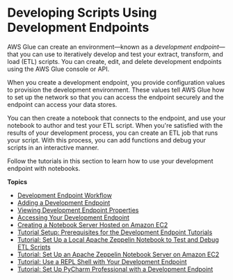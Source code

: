 # Developing Scripts Using Development Endpoints<a name="dev-endpoint"></a>

AWS Glue can create an environment—known as a *development endpoint*—that you can use to iteratively develop and test your extract, transform, and load \(ETL\) scripts\. You can create, edit, and delete development endpoints using the AWS Glue console or API\.

When you create a development endpoint, you provide configuration values to provision the development environment\. These values tell AWS Glue how to set up the network so that you can access the endpoint securely and the endpoint can access your data stores\.

You can then create a notebook that connects to the endpoint, and use your notebook to author and test your ETL script\. When you're satisfied with the results of your development process, you can create an ETL job that runs your script\. With this process, you can add functions and debug your scripts in an interactive manner\.

Follow the tutorials in this section to learn how to use your development endpoint with notebooks\.

**Topics**
+ [Development Endpoint Workflow](dev-endpoint-workflow.md)
+ [Adding a Development Endpoint](add-dev-endpoint.md)
+ [Viewing Development Endpoint Properties](console-development-endpoint.md)
+ [Accessing Your Development Endpoint](dev-endpoint-elastic-ip.md)
+ [Creating a Notebook Server Hosted on Amazon EC2](console-ec2-notebook-create.md)
+ [Tutorial Setup: Prerequisites for the Development Endpoint Tutorials](dev-endpoint-tutorial-prerequisites.md)
+ [Tutorial: Set Up a Local Apache Zeppelin Notebook to Test and Debug ETL Scripts](dev-endpoint-tutorial-local-notebook.md)
+ [Tutorial: Set Up an Apache Zeppelin Notebook Server on Amazon EC2](dev-endpoint-tutorial-EC2-notebook.md)
+ [Tutorial: Use a REPL Shell with Your Development Endpoint](dev-endpoint-tutorial-repl.md)
+ [Tutorial: Set Up PyCharm Professional with a Development Endpoint](dev-endpoint-tutorial-pycharm.md)